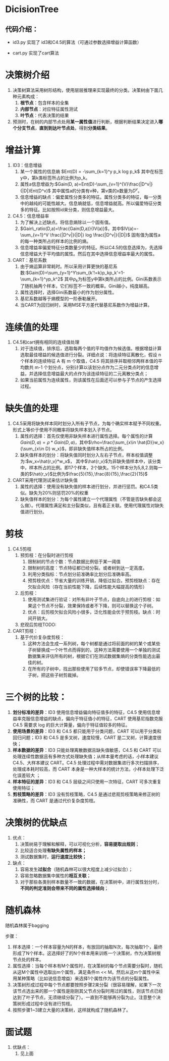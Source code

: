 # DicisionTree

## 代码介绍：

- id3.py 实现了 id3和C4.5的算法（可通过参数选择增益计算函数）

- cart.py 实现了cart算法


# 决策树介绍

1. 决策树算法采用树形结构，使用层层推理来实现最终的分类。决策树由下面几种元素构成：
   1. **根节点**：包含样本的全集
   2. **内部节点**：对应特征属性测试
   3. **叶节点**：代表决策的结果
2. 预测时，在树的内部节点处用**某一属性值**进行判断，根据判断结果决定进入**哪个分支节点**，**直到到达叶节点处**，得到**分类结果**。

# 增益计算
1. ID3：信息增益
   1. 某一个属性的信息熵 $Ent(D) = -\sum_{k=1}^y p_k log p_k$ 其中在标签y中，第k类标签所占的比例为p_k。
   2. 属性a信息增益为:$Gain(D, a)=Ent(D)-\sum_{v=1}^{V}\frac{|D^v|}{|D|}Ent(D^v)$ 其中属性a的分类有v种，第v类的x数量为$D^v$。
   3. 信息增益的缺点：偏爱属性分类多的特征。属性分类多的特征，每一分类中的越纯的可能性越大。信息熵就低，信息增益就高。所以偏爱特征分类多的特征。比如按照id来分类，则信息增益最大。
2. C4.5：信息增益率
   1. 为了解决上述缺点。将信息熵除以一个固有值。
   2. $Gain\_ratio(D,a)=\frac{Gain(D,a)}{IV(a)}$，其中$IV(a)=-\sum_{v=1}^V \frac{|D^v|}{|D|} log \frac{|D^v|}{|D|}$ 固有值为属性a的每一种类所占的样本的比例的熵。
   3. 信息增益率偏爱特征分类数量少的特征。所以C4.5的信息选择为，先选择信息增益大于平均值的属性。然后在其中选择信息增益率最大的属性。
3. CART：基尼系数
   1. 由于熵运算非常耗时。所以采用计算更快的基尼系数:$Gain(D)=\sum_{y=1}^Y\sum_{k'!=k}p_kp_k'=1-\sum_{k=1}^yp_k^2$ 其中$p_k$为标签y中第k类所占的比例。Gini系数表示了随机抽两个样本，它们标签不一致的概率。Gini越小，纯度越高。
   2. 属性选择时，选择Gini系数最小的作为划分属性。
   3. 基尼系数越等于熵模型的一阶泰勒展开。
   4. 当CART为回归树时，采用MSE平方差代替基尼系数作为增益计算。

# 连续值的处理
1. C4.5和cart拥有相同的连续值处理
   1. 对于连续值，排序后，选取每两个值的平均值作为候选值。根据增益计算选取最佳增益的候选值进行分裂。详细点说：将连续特征离散化，假设 n 个样本的连续特征 A 有 m 个取值，C4.5 将其排序并取相邻两样本值的平均数共 m-1 个划分点，分别计算以该划分点作为二元分类点时的信息增益，并选择信息增益最大的点作为该连续特征的二元离散分类点；
   2. 如果当前属性为连续属性，则该属性在后面还可以参与子节点的产生选择过程。

# 缺失值的处理
1. C4.5采用将缺失样本同时划分入所有子节点，为每个确实样本赋予不同权重。形式上等价于使用不同概率将缺失样本划入子节点。
   1. 属性的选择：首先仅使用非缺失样本进行属性选择。每个属性的计算$Gain(D, a) = \rho * Gain(D, a)$，其中$\rho=\frac{\sum_{x\in \hat{D}}w_x}{\sum_{x\in D} w_x}$，即非缺失值样本所占的比例。
   2. 缺失值样本的划分：将缺失值同时划分入左右子节点，样本权值调整为:$w_x=\hat{r_v}*w_x$， 其中$\hat{r_v}$为非缺失值样本中，该分类中，样本所占的比例。即17个样本，2个缺失。15个样本分为5,8,2.则每一类的$\hat{r_v}$比例为$\frac{5}{15},\frac{8}{15},\frac{2}{15}$
2. CART采用代理测试来估计缺失值
   1. 属性的选择：使用没有缺失值的样本进行划分，并进行惩罚。和C4.5类似。缺失为20%则惩罚20%的权重
   2. 缺失值样本的划分：为每个属性建立一个代理属性（不管是否缺失都会这么做）。代理属性满足和主分裂类似，且有着正关联。使用代理属性对缺失值进行划分。

# 剪枝
1. C4.5剪枝
   1. 预剪枝：在分裂时进行剪枝
      1. 限制树的节点个数：节点数据比例低于某一阈值
      2. 限制树的高度：节点特征都已经分裂。或者树到达一定高度。
      3. 利用分类指标：节点划分前准确率比划分后准确率高。
      4. 预剪枝优点：节省大量的训练开销，降低过拟合。预剪枝缺点：存在欠拟合风险（存在当前性能下降，后续性能大幅提高的情形）
   2. 后剪枝：
      1. 使用测试集进行验证：对所有非叶子节点，自底向上的进行剪枝：如果这个节点不分裂，效果保持或者不下降，则可以替换这个子树。
      2. 优点：后剪枝欠拟合风险小很多，泛化性能会优于预剪枝。缺点：时间开销大。
   3. 悲观后剪枝TODO:
2. CART剪枝：
   1. 基于代价复杂度剪枝：
      1. 这种方法会生成一系列树，每个树都是通过将前面的树的某个或某些子树替换成一个叶节点而得到的，这种方法需要使用一个单独的测试数据集来评估所有的树，根据它们在测试数据集熵的分类性能选出最佳的树。
      2. 在所有的子树中，找出那些使用了较多节点，却使错误率下降最低的子树，把这些子树剪裁掉。

# 三个树的比较：

1. **划分标准的差异**：ID3 使用信息增益偏向特征值多的特征，C4.5 使用信息增益率克服信息增益的缺点，偏向于特征值小的特征，CART 使用基尼指数克服 C4.5 需要求 log 的巨大计算量，偏向于特征值较多的特征。
2. **使用场景的差异**：ID3 和 C4.5 都只能用于分类问题，CART 可以用于分类和回归问题；ID3 和 C4.5 是多叉树，速度较慢，CART 是二叉树，计算速度很快；
3. **样本数据的差异**：ID3 只能处理离散数据且缺失值敏感，C4.5 和 CART 可以处理连续性数据且有多种方式处理缺失值；从样本量考虑的话，小样本建议 C4.5、大样本建议 CART。C4.5 处理过程中需对数据集进行多次扫描排序，处理成本耗时较高，而 CART 本身是一种大样本的统计方法，小样本处理下泛化误差较大 ；
4. **样本特征的差异**：ID3 和 C4.5 层级之间只使用一次特征，CART 可多次重复使用特征；
5. **剪枝策略的差异**：ID3 没有剪枝策略，C4.5 是通过悲观剪枝策略来修正树的准确性，而 CART 是通过代价复杂度剪枝。


# 决策树的优缺点
1. 优点：
   1. 决策树易于理解和解释，可以可视化分析，**容易提取出规则**；
   2. 比较适合处理**有缺失属性的样本；**
   3. 测试数据集时，**运行速度比较快；**
2. 缺点：
   1. 容易发生**过拟合**（随机森林可以很大程度上减少过拟合）；
   2. 容易忽略数据集中属性的**相互关联**；
   3. 对于那些各类别样本数量不一致的数据，在决策树中，进行属性划分时，**不同的判定准则会带来不同的属性选择倾向**；

# 随机森林
随机森林属于bagging

步骤：
1. 样本选择：一个样本容量为N的样本，有放回的抽取N次，每次抽取1个，最终形成了N个样本。这选择好了的N个样本用来训练一个决策树，作为决策树根节点处的样本。
2. 属性选择：当每个样本有M个属性时，在决策树的每个节点需要分裂时，随机从这M个属性中选取出m个属性，满足条件m << M。然后从这m个属性中采用某种策略（比如说信息增益）来选择1个属性作为该节点的分裂属性。
3. 决策树形成过程中每个节点都要按照步骤2来分裂（很容易理解，如果下一次该节点选出来的那一个属性是刚刚其父节点分裂时用过的属性，则该节点已经达到了叶子节点，无须继续分裂了）。一直到不能够再分裂为止。注意整个决策树形成过程中没有进行剪枝。
4. 按照步骤1~3建立大量的决策树，这样就构成了随机森林了。

# 面试题

1. 优缺点：
   1. 见上面